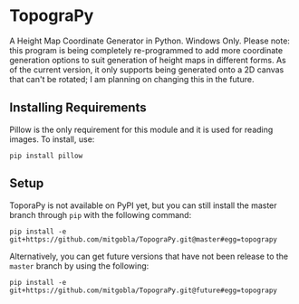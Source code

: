 # TopograPy
A Height Map Coordinate Generator in Python.
Windows Only.
Please note: this program is being completely re-programmed to add more coordinate generation options to suit generation of height maps in different forms. As of the current version, it only supports being generated onto a 2D canvas that can't be rotated; I am planning on changing this in the future.
## Installing Requirements
Pillow is the only requirement for this module and it is used for reading images. To install, use: 
```
pip install pillow
```
## Setup
ToporaPy is not available on PyPI yet, but you can still install the master branch through `pip` with the following command:
```
pip install -e git+https://github.com/mitgobla/TopograPy.git@master#egg=topograpy
```
Alternatively, you can get future versions that have not been release to the `master` branch by using the following:
```
pip install -e git+https://github.com/mitgobla/TopograPy.git@future#egg=topograpy
```

